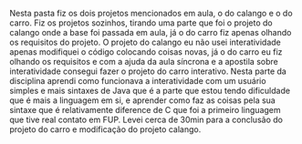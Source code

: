 
Nesta pasta fiz os dois projetos mencionados em aula, o do calango e o do carro. Fiz os projetos sozinhos, tirando uma parte que foi o projeto do calango onde a base foi passada em aula, já o do carro fiz apenas olhando os requisitos do projeto. O projeto do calango eu não usei interatividade apenas modifiquei o código colocando coisas novas, já o do carro eu fiz olhando os requisitos e com a ajuda da aula síncrona e a apostila sobre interatividade consegui fazer o projeto do carro interativo. Nesta parte da disciplina aprendi como funcionava a interatividade com um usuário simples e mais sintaxes de Java que é a parte que estou tendo dificuldade que é mais a linguagem em si, e aprender como faz as coisas pela sua sintaxe que é relativamente diference de C que foi a primeiro linguagem que tive real contato em FUP. Levei cerca de 30min para a conclusão do projeto do carro e modificação do projeto calango.
